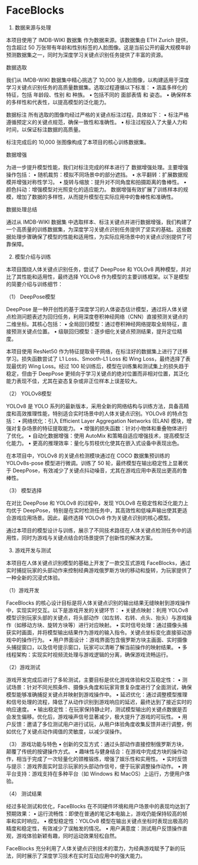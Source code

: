 # FaceBlocks

1. 数据来源与处理

本项目使用了 IMDB-WIKI 数据集 作为数据来源。该数据集由 ETH Zurich 提供，包含超过 50 万张带有年龄和性别标签的人脸图像。这是当前公开的最大规模年龄预测数据集之一，同时为深度学习关键点识别任务提供了丰富的资源。

数据选取

我们从 IMDB-WIKI 数据集中精心挑选了 10,000 张人脸图像，以构建适用于深度学习关键点识别任务的高质量数据集。选取过程遵循以下标准：
	•	涵盖多样化的特征，包括 年龄段、性别 和 种族。
	•	包括不同的 面部表情 和 姿态。
	•	确保样本的多样性和代表性，以提高模型的泛化能力。

数据标注
所有选取的图像均经过严格的关键点标注过程，具体如下：
	•	标注严格遵循预定义的关键点规范，确保一致性和准确性。
	•	标注过程投入了大量人力和时间，以保证标注数据的高质量。

标注完成后的 10,000 张图像构成了本项目的核心训练数据集。

数据增强

为进一步提升模型性能，我们对标注完成的样本进行了 数据增强处理。主要增强操作包括：
	•	随机裁剪：模拟不同场景中的部分遮挡。
	•	水平翻转：扩展数据规模并增强对称性学习。
	•	旋转与缩放：提升对不同角度和拍摄距离的鲁棒性。
	•	颜色抖动：增强模型对光照变化的适应能力。
数据增强有效扩展了训练样本的规模，增加了数据的多样性，从而提升模型在实际应用中的鲁棒性和准确性。

数据处理总结

通过从 IMDB-WIKI 数据集 中选取样本、标注关键点并进行数据增强，我们构建了一个高质量的训练数据集，为深度学习关键点识别任务提供了坚实的基础。这些数据处理步骤确保了模型的性能和适用性，为实际应用场景中的关键点识别提供了可靠保障。

2. 模型介绍与训练

本项目围绕人体关键点识别任务，尝试了 DeepPose 和 YOLOv8 两种模型，并对比了其性能和适用性，最终选择 YOLOv8 作为模型的主要训练框架。以下是模型的简要介绍与训练细节：

（1） DeepPose模型

DeepPose 是一种开创性的基于深度学习的人体姿态估计模型，通过将人体关键点检测问题表述为回归任务，利用深度卷积神经网络（CNN）直接预测关键点的二维坐标。其核心包括：
	•	全局回归模型：通过卷积神经网络提取全局特征，直接预测关键点位置。
	•	级联回归模型：逐步细化关键点预测结果，提升定位精度。

本项目使用 ResNet50 作为特征提取骨干网络，在标注好的数据集上进行了迁移学习。损失函数尝试了 L1 Loss、Smooth-L1 Loss 和 Wing Loss，最终选择了表现最优的 Wing Loss。经过 100 轮训练后，模型在训练集和测试集上的损失趋于稳定，但由于 DeepPose 更倾向于学习关键点的绝对位置而非相对位置，其泛化能力表现不佳，尤其在姿态复杂或非正位样本上误差较大。

（2） YOLOv8模型

YOLOv8 是 YOLO 系列的最新版本，采用全新的网络结构与训练方法，具备高精度和高效推理性能，特别适合实时场景中的人体关键点识别。YOLOv8 的特点包括：
	•	网络优化：引入 Efficient Layer Aggregation Networks (ELAN) 模块，增强对复杂场景的特征提取能力。
	•	增强的损失函数：针对小物体和重叠物体进行了优化。
	•	自动化数据增强：使用 AutoMix 和策略自适应增强技术，提高模型泛化能力。
	•	更高的推理效率：量化与剪枝优化使其在嵌入式设备中表现出色。

在本项目中，YOLOv8 的关键点检测模块通过在 COCO 数据集预训练的 YOLOv8s-pose 模型进行微调。训练了 50 轮，最终模型在输出稳定性上显著优于 DeepPose，有效减少了关键点抖动噪音，尤其在游戏应用中表现出更高的鲁棒性。

（3） 模型选择

在对比 DeepPose 和 YOLOv8 的过程中，发现 YOLOv8 在稳定性和泛化能力上均优于 DeepPose，特别是在实时检测任务中，其高效性和低噪声输出使其更适合游戏应用场景。因此，最终选择 YOLOv8 作为关键点识别的核心模型。

通过本项目的模型设计与训练，展示了不同技术路径在人体关键点检测任务中的适用性，同时为游戏与关键点结合的场景提供了创新性的解决方案。

3. 游戏开发与测试

本项目在人体关键点识别模型的基础上开发了一款交互式游戏 FaceBlocks，通过实时捕捉玩家的头部动作来控制经典游戏俄罗斯方块的移动和旋转，为玩家提供了一种全新的沉浸式体验。

（1）游戏开发

FaceBlocks 的核心设计目标是将人体关键点识别的输出结果无缝映射到游戏操作中，实现实时交互。以下是游戏开发的关键环节：
	•	关键点映射：利用 YOLOv8 模型识别玩家头部的关键点，将头部动作（如左转、右转、点头、抬头）与游戏操作（如移动方块、旋转方块等）进行对应映射。
	•	实时信号处理：通过摄像头捕获实时画面，并将模型输出结果作为游戏的输入指令。关键点坐标变化直接驱动游戏中的操作行为。
	•	用户界面设计：游戏界面包含俄罗斯方块主画面、实时摄像头捕捉窗口，以及信号提示窗口，玩家可以清晰了解当前操作的映射结果。
	•	多线程架构：实现实时视频流处理与游戏逻辑的分离，确保游戏流畅运行。

（2）游戏测试

游戏开发完成后进行了多轮测试，主要目标是优化游戏体验和交互稳定性：
	•	测试场景：针对不同光照条件、摄像头角度和玩家背景复杂度进行了全面测试，确保模型能够准确捕捉关键点并映射到游戏操作中。
	•	延迟优化：通过调整模型推理和信号处理的流程，降低了从动作识别到游戏响应的延迟，最终达到了接近实时的响应速度。
	•	输出稳定性：在玩家保持静止时，测试模型输出的关键点数据是否会发生偏移。优化后，游戏噪声信号显著减少，极大提升了游戏的可玩性。
	•	用户反馈：邀请了多位测试用户进行试玩，从用户体验角度收集反馈并进行调整，例如优化了关键点动作阈值的灵敏度，以减少误操作。

（3） 游戏功能与特色
	•	创新的交互方式：通过头部动作直接控制俄罗斯方块，颠覆了传统的按键操作方式。
	•	趣味性与健身结合：在游戏中完成方块的操作动作，相当于完成了一次轻量化的颈椎锻炼，增强了娱乐性和实用性。
	•	实时反馈与提示：游戏界面实时显示玩家的头部动作信号，便于玩家调整操作动作。
	•	跨平台支持：游戏支持在多种平台（如 Windows 和 MacOS）上运行，方便用户体验。

（4） 测试结果

经过多轮测试和优化，FaceBlocks 在不同硬件环境和用户场景中的表现均达到了预期效果：
	•	运行流畅性：即使在普通的笔记本电脑上，游戏仍能保持较高的帧率和实时响应。
	•	模型稳定性：YOLOv8 模型在输出关键点坐标时表现出极高的精度和稳定性，有效减少了误触发的情况。
	•	用户满意度：测试用户反馈操作直观，游戏体验新颖有趣，同时运动效果轻松自然。

FaceBlocks 充分利用了人体关键点识别技术的潜力，为经典游戏赋予了新的玩法，同时展示了深度学习技术在实时互动应用中的强大能力。

